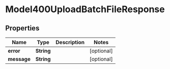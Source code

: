 
# Model400UploadBatchFileResponse

## Properties
Name | Type | Description | Notes
------------ | ------------- | ------------- | -------------
**error** | **String** |  |  [optional]
**message** | **String** |  |  [optional]



